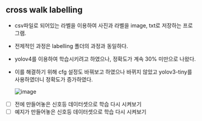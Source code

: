 
## cross walk labelling  
- csv파일로 되어있는 라벨을 이용하여 사진과 라벨을 image, txt로 저장하는 프로그램.  
- 전제적인 과정은 labelling 폴더의 과정과 동일하다.  
  
  
- yolov4를 이용하여 학습시키려고 하였으나, 정확도가 계속 30% 미만으로 나왔다.  
- 이를 해결하기 위해 cfg 설정도 바꿔보고 하였으나 바뀌지 않았고 yolov3-tiny를 사용하였더니 정확도가 증가하였다.  
  
  ![image](https://user-images.githubusercontent.com/34594339/90594971-bc0fad00-e226-11ea-90c5-a1cd11f30f0e.png)  
    
    
    
   
 - [ ] 전에 만들어놓은 신호등 데이터셋으로 학습 다시 시켜보기  
 - [ ] 예지가 만들어놓은 신호등 데이터셋으로 학습 다시 시켜보기  
